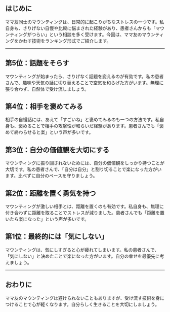 ## はじめに
ママ友同士のマウンティングは、日常的に起こりがちなストレスの一つです。私自身も、さりげない自慢や比較に悩まされた経験があり、患者さんからも「マウンティングがつらい」という相談を多く受けます。今回は、ママ友のマウンティングをかわす技術をランキング形式でご紹介します。

---

## 第5位：話題をそらす
マウンティングが始まったら、さりげなく話題を変えるのが有効です。私の患者さんで、趣味や天気の話に切り替えることで空気を和らげた方がいます。無理に張り合わず、自然体で受け流しましょう。

## 第4位：相手を褒めてみる
相手の自慢話には、あえて「すごいね」と褒めてみるのも一つの方法です。私自身も、褒めることで相手の攻撃性が和らいだ経験があります。患者さんでも「褒めて終わらせると楽」という声が多いです。

## 第3位：自分の価値観を大切にする
マウンティングに振り回されないためには、自分の価値観をしっかり持つことが大切です。私の患者さんで、「自分は自分」と割り切ることで楽になった方がいます。比べずに自分のペースを守りましょう。

## 第2位：距離を置く勇気を持つ
マウンティングが激しい相手とは、距離を置くのも有効です。私自身も、無理に付き合わずに距離を取ることでストレスが減りました。患者さんでも「距離を置いたら楽になった」という声が多いです。

## 第1位：最終的には「気にしない」
マウンティングは、気にしすぎると心が疲れてしまいます。私の患者さんで、「気にしない」と決めたことで楽になった方がいます。自分の幸せを最優先に考えましょう。

---

## おわりに
ママ友のマウンティングは避けられないこともありますが、受け流す技術を身につけることで心が軽くなります。自分らしく生きることを大切にしましょう。 
